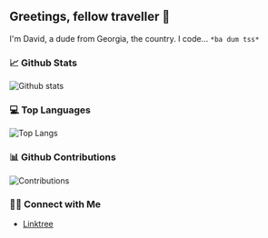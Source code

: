 ## Greetings, fellow traveller 👋

I'm David, a dude from Georgia, the country. I code... `*ba dum tss*`

### 📈 Github Stats
![Github stats](https://github-readme-stats.vercel.app/api?username=memory-hunter&show_icons=true&hide_border=true)

### 💻 Top Languages
![Top Langs](https://github-readme-stats.vercel.app/api/top-langs/?username=memory-hunter&hide=html,css&layout=compact&hide_border=true)

### 📊 Github Contributions
![Contributions](https://github-contributor-stats.vercel.app/api?username=memory-hunter&limit=5)

### 🤝🏻 Connect with Me
- [Linktree](https://linktr.ee/memoryhunter)
